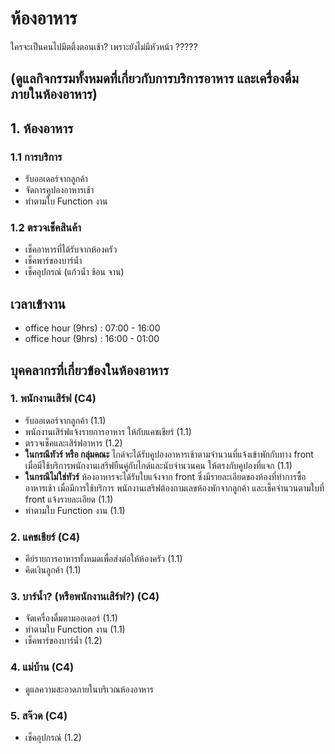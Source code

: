 # ห้องอาหาร
ใครจะเป็นคนไปมีตติ้งตอนเช้า? เพราะยังไม่มีหัวหน้า ?????
## (ดูแลกิจกรรมทั้งหมดที่เกี่ยวกับการบริการอาหาร และเครื่องดื่มภายในห้องอาหาร)
## 1. ห้องอาหาร
### 1.1 การบริการ 
* รับออเดอร์จากลูกค้า
* จัดการคูปองอาหารเช้า
* ทำตามใบ Function งาน
### 1.2 ตรวจเช็คสินค้า 
* เช็คอาหารที่ได้รับจากห้องครัว
* เช็คพาร์ของบาร์น้ำ
* เช็คอุปกรณ์ (แก้วน้ำ ช้อน จาน)

## เวลาเข้างาน

* office hour (9hrs) : 07:00 - 16:00
* office hour (9hrs) : 16:00 - 01:00

## บุคคลากรที่เกี่ยวข้องในห้องอาหาร
### 1. พนักงานเสิร์ฟ (C4)
* รับออเดอร์จากลูกค้า (1.1)
* พนักงานเสิร์ฟแจ้งรายการอาหาร ให้กับแคชเชียร์ (1.1)
* ตรวจเช็คและเสิร์ฟอาหาร (1.2)
* **ในกรณีทัวร์ หรือ กลุ่มคณะ** ไกด์จะได้รับคูปองอาหารเช้าตามจำนวนที่แจ้งเข้าพักกับทาง front 
เมื่อมีใช้บริการพนักงานเสริฟยืนคู่กับไกด์และนับจำนวนคน ให้ตรงกับคูปองที่แจก (1.1)
* **ในกรณีไม่ใช่ทัวร์**
ห้องอาหารจะได้รับใบแจ้งจาก front ซึ่งมีรายละเอียดของห้องที่ทำการซื้ออาหารเช้า 
เมื่อมีการใช้บริการ พนักงานเสริฟต้องถามเลขห้องพักจากลูกค้า และเช็คจำนวนตามใบที่ front แจ้งรายละเอียด (1.1)
* ทำตามใบ Function งาน (1.1)
### 2. แคชเชียร์ (C4)
* คีย์รายการอาหารทั้งหมดเพื่อส่งต่อให้ห้องครัว (1.1)
* คิดเงินลูกค้า (1.1)
### 3. บาร์น้ำ? (หรือพนักงานเสิร์ฟ?) (C4)
* จัดเครื่องดื่มตามออเดอร์ (1.1)
* ทำตามใบ Function งาน (1.1)
* เช็คพาร์ของบาร์น้ำ (1.2)
### 4. แม่บ้าน (C4)
* ดูแลความสะอาดภายในบริเวณห้องอาหาร
### 5. สจ๊วด (C4)
* เช็คอุปกรณ์ (1.2)




